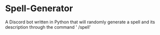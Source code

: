 # Spell-Generator
A Discord bot written in Python that will randomly generate a spell and its description through the command ' /spell'
